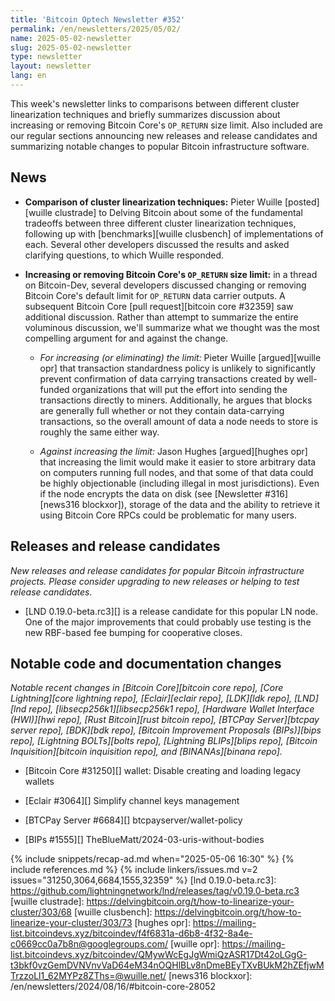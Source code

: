```yaml
---
title: 'Bitcoin Optech Newsletter #352'
permalink: /en/newsletters/2025/05/02/
name: 2025-05-02-newsletter
slug: 2025-05-02-newsletter
type: newsletter
layout: newsletter
lang: en
---
```

This week's newsletter links to comparisons between different cluster
linearization techniques and briefly summarizes discussion about
increasing or removing Bitcoin Core's `OP_RETURN` size limit.  Also
included are our regular sections announcing new releases and release
candidates and summarizing notable changes to popular Bitcoin
infrastructure software.

## News

- **Comparison of cluster linearization techniques:**
  Pieter Wuille [posted][wuille clustrade] to Delving Bitcoin about some of the fundamental
  tradeoffs between three different cluster linearization techniques,
  following up with [benchmarks][wuille clusbench] of implementations of
  each.  Several other developers discussed the results and asked
  clarifying questions, to which Wuille responded.

- **Increasing or removing Bitcoin Core's `OP_RETURN` size limit:**
  in a thread on Bitcoin-Dev, several developers discussed changing or
  removing Bitcoin Core's default limit for `OP_RETURN` data carrier
  outputs.  A subsequent Bitcoin Core [pull request][bitcoin core
  #32359] saw additional discussion.  Rather than attempt to summarize
  the entire voluminous discussion, we'll summarize what we
  thought was the most compelling argument for and against the change.

  - *For increasing (or eliminating) the limit:* Pieter Wuille
    [argued][wuille opr] that transaction standardness policy is
    unlikely to significantly prevent confirmation of data
    carrying transactions created by well-funded organizations
    that will put the effort into sending the transactions directly to
    miners.  Additionally, he argues that blocks are generally full
    whether or not they contain data-carrying transactions, so the
    overall amount of data a node needs to store is roughly the same
    either way.

  - *Against increasing the limit:* Jason Hughes [argued][hughes opr]
    that increasing the limit would make it easier to store arbitrary
    data on computers running full nodes, and that some of that data
    could be highly objectionable (including illegal in most
    jurisdictions).  Even if the node encrypts the data on disk (see
    [Newsletter #316][news316 blockxor]), storage of the data and the
    ability to retrieve it using Bitcoin Core RPCs could be problematic
    for many users.

## Releases and release candidates

_New releases and release candidates for popular Bitcoin infrastructure
projects.  Please consider upgrading to new releases or helping to test
release candidates._

- [LND 0.19.0-beta.rc3][] is a release candidate for this popular LN
  node.  One of the major improvements that could probably use testing
  is the new RBF-based fee bumping for cooperative closes.

## Notable code and documentation changes

_Notable recent changes in [Bitcoin Core][bitcoin core repo], [Core
Lightning][core lightning repo], [Eclair][eclair repo], [LDK][ldk repo],
[LND][lnd repo], [libsecp256k1][libsecp256k1 repo], [Hardware Wallet
Interface (HWI)][hwi repo], [Rust Bitcoin][rust bitcoin repo], [BTCPay
Server][btcpay server repo], [BDK][bdk repo], [Bitcoin Improvement
Proposals (BIPs)][bips repo], [Lightning BOLTs][bolts repo],
[Lightning BLIPs][blips repo], [Bitcoin Inquisition][bitcoin inquisition
repo], and [BINANAs][binana repo]._

- [Bitcoin Core #31250][] wallet: Disable creating and loading legacy wallets

- [Eclair #3064][] Simplify channel keys management

- [BTCPay Server #6684][] btcpayserver/wallet-policy

- [BIPs #1555][] TheBlueMatt/2024-03-uris-without-bodies

{% include snippets/recap-ad.md when="2025-05-06 16:30" %}
{% include references.md %}
{% include linkers/issues.md v=2 issues="31250,3064,6684,1555,32359" %}
[lnd 0.19.0-beta.rc3]: https://github.com/lightningnetwork/lnd/releases/tag/v0.19.0-beta.rc3
[wuille clustrade]: https://delvingbitcoin.org/t/how-to-linearize-your-cluster/303/68
[wuille clusbench]: https://delvingbitcoin.org/t/how-to-linearize-your-cluster/303/73
[hughes opr]: https://mailing-list.bitcoindevs.xyz/bitcoindev/f4f6831a-d6b8-4f32-8a4e-c0669cc0a7b8n@googlegroups.com/
[wuille opr]: https://mailing-list.bitcoindevs.xyz/bitcoindev/QMywWcEgJgWmiQzASR17Dt42oLGgG-t3bkf0vzGemDVNVnvVaD64eM34nOQHlBLv8nDmeBEyTXvBUkM2hZEfjwMTrzzoLl1_62MYPz8ZThs=@wuille.net/
[news316 blockxor]: /en/newsletters/2024/08/16/#bitcoin-core-28052
